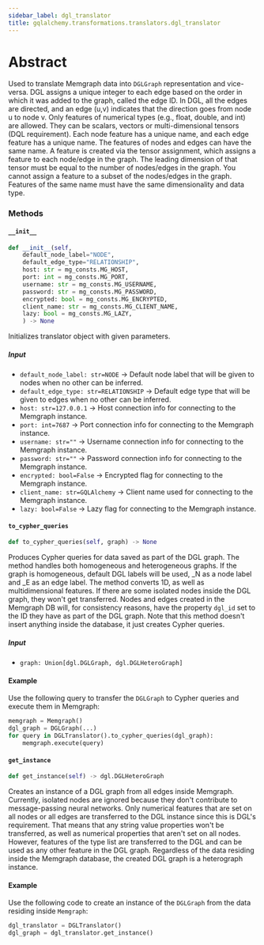 ```yaml
---
sidebar_label: dgl_translator
title: gqlalchemy.transformations.translators.dgl_translator
---
```


# Abstract

Used to translate Memgraph data into `DGLGraph` representation and vice-versa.
DGL assigns a unique integer to each edge based on the order in which it was added to the graph, called the edge ID. In DGL, all the edges are directed, and an edge (u,v) indicates that the direction goes from node u to node v. Only features of numerical types (e.g., float, double, and int) are allowed. They can be scalars, vectors or multi-dimensional tensors (DQL requirement). Each node feature has a unique name, and each edge feature has a unique name. The features of nodes and edges can have the same name. A feature is created via the tensor assignment, which assigns a feature to each node/edge in the graph. The leading dimension of that tensor must be equal to the number of nodes/edges in the graph. You cannot assign a feature to a subset of the nodes/edges in the graph. Features of the same name must have the same dimensionality and data type.

### Methods

#### `__init__`

```python
def __init__(self, 
    default_node_label="NODE",
    default_edge_type="RELATIONSHIP",
    host: str = mg_consts.MG_HOST,
    port: int = mg_consts.MG_PORT,
    username: str = mg_consts.MG_USERNAME,
    password: str = mg_consts.MG_PASSWORD,
    encrypted: bool = mg_consts.MG_ENCRYPTED,
    client_name: str = mg_consts.MG_CLIENT_NAME,
    lazy: bool = mg_consts.MG_LAZY,
    ) -> None
```

Initializes translator object with given parameters.

##### Input
- `default_node_label: str=NODE` -> Default node label that will be given to nodes when no other can be inferred.
- `default_edge_type: str=RELATIONSHIP` -> Default edge type that will be given to edges when no other can be inferred.
- `host: str=127.0.0.1` -> Host connection info for connecting to the Memgraph instance.
- `port: int=7687` -> Port connection info for connecting to the Memgraph instance.
- `username: str=""` -> Username connection info for connecting to the Memgraph instance.
- `password: str=""` -> Password connection info for connecting to the Memgraph instance.
- `encrypted: bool=False` -> Encrypted flag for connecting to the Memgraph instance.
- `client_name: str=GQLAlchemy` -> Client name used for connecting to the Memgraph instance.
- `lazy: bool=False` -> Lazy flag for connecting to the Memgraph instance.

#### `to_cypher_queries`

```python
def to_cypher_queries(self, graph) -> None
```

Produces Cypher queries for data saved as part of the DGL graph. The method handles both homogeneous and heterogeneous graphs. If the graph is homogeneous, default DGL labels will be used, _N as a node label and _E as an edge label. The method converts 1D, as well as multidimensional features. If there are some isolated nodes inside the DGL graph, they won't get transferred. Nodes and edges created in the Memgraph DB will, for consistency reasons, have the property `dgl_id` set to the ID they have as part of the DGL graph. Note that this method doesn't insert anything inside the database, it just creates Cypher queries.

##### Input
- `graph: Union[dgl.DGLGraph, dgl.DGLHeteroGraph]`

#### Example

Use the following query to transfer the `DGLGraph` to Cypher queries and execute them in Memgraph:

```python
memgraph = Memgraph()
dgl_graph = DGLGraph(...)
for query in DGLTranslator().to_cypher_queries(dgl_graph):
    memgraph.execute(query)
```

#### `get_instance`

```python
def get_instance(self) -> dgl.DGLHeteroGraph
```

Creates an instance of a DGL graph from all edges inside Memgraph. Currently, isolated nodes are ignored because they don't contribute to message-passing neural networks. Only numerical features that are set on all nodes or all edges are transferred to the DGL instance since this is DGL's requirement. That means that any string value properties won't be transferred, as well as numerical properties that aren't set on all nodes. However, features of the type list are transferred to the DGL and can be used as any other feature in the DGL graph. Regardless of the data residing inside the Memgraph database, the created DGL graph is a heterograph instance.

#### Example

Use the following code to create an instance of the `DGLGraph` from the data residing inside `Memgraph`:

```python
dgl_translator = DGLTranslator()
dgl_graph = dgl_translator.get_instance()
```